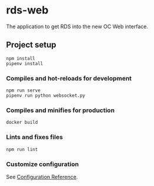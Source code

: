 # rds-web

The application to get RDS into the new OC Web interface.

## Project setup
```
npm install
pipenv install
```

### Compiles and hot-reloads for development
```
npm run serve
pipenv run python websocket.py
```

### Compiles and minifies for production
```
docker build
```

### Lints and fixes files
```
npm run lint
```

### Customize configuration
See [Configuration Reference](https://cli.vuejs.org/config/).
